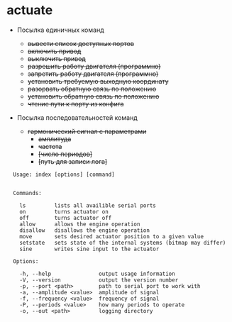 # actuate

- Посылка единичных команд
  - ~~вывести список доступных портов~~
  - ~~включить привод~~
  - ~~выключить привод~~
  - ~~разрешить работу двигателя (программно)~~
  - ~~запретить работу двигателя (программно)~~
  - ~~установить требуемую выходную координату~~
  - ~~разорвать обратную связь по положению~~
  - ~~установить обратную связь по положению~~
  - ~~чтение пути к порту из конфига~~

- Посылка последовательностей команд
  - ~~гармонический сигнал с параметрами~~
    - ~~амплитуда~~
    - ~~частота~~
    - ~~[число периодов]~~
    - ~~[путь для записи лога]~~

```
  Usage: index [options] [command]


  Commands:

    ls         lists all availible serial ports
    on         turns actuator on
    off        turns actuator off
    allow      allows the engine operation
    disallow   disallows the engine operation
    move       sets desired actuator position to a given value
    setstate   sets state of the internal systems (bitmap may differ)
    sine       writes sine input to the actuator

  Options:

    -h, --help               output usage information
    -V, --version            output the version number
    -p, --port <path>        path to serial port to work with
    -a, --amplitude <value>  amplitude of signal
    -f, --frequency <value>  frequency of signal
    -P, --periods <value>    how many periods to operate
    -o, --out <path>         logging directory
```

